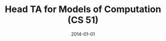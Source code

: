 ---
title: "Head TA for Models of Computation (CS 51)"
collection: teaching
type: "Undergraduate course"
permalink: /teaching/2014-fall-cs51
venue: "Brown University"
date: 2014-01-01
location: "Providence, RI"
---